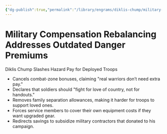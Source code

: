 ```yaml
---
{"dg-publish":true,"permalink":"/library/engrams/diklis-chump/military-compensation-rebalancing-addresses-outdated-danger-premiums/","tags":["DC/DOGE"]}
---
```


# Military Compensation Rebalancing Addresses Outdated Danger Premiums
Diklis Chump Slashes Hazard Pay for Deployed Troops
- Cancels combat-zone bonuses, claiming "real warriors don’t need extra pay."  
- Declares that soldiers should "fight for love of country, not for handouts."  
- Removes family separation allowances, making it harder for troops to support loved ones.  
- Forces service members to cover their own equipment costs if they want upgraded gear.  
- Redirects savings to subsidize military contractors that donated to his campaign.
